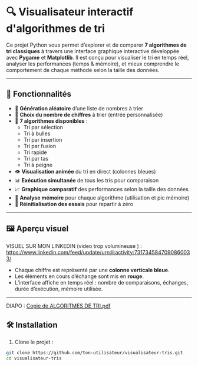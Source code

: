 # 🔍 Visualisateur interactif d'algorithmes de tri

Ce projet Python vous permet d’explorer et de comparer **7 algorithmes de tri classiques** à travers une interface graphique interactive développée avec **Pygame** et **Matplotlib**. Il est conçu pour visualiser le tri en temps réel, analyser les performances (temps & mémoire), et mieux comprendre le comportement de chaque méthode selon la taille des données.

---

## 🚀 Fonctionnalités

- 🎲 **Génération aléatoire** d’une liste de nombres à trier
- 🧮 **Choix du nombre de chiffres** à trier (entrée personnalisée)
- 🧠 **7 algorithmes disponibles** :
  - Tri par sélection
  - Tri à bulles
  - Tri par insertion
  - Tri par fusion
  - Tri rapide
  - Tri par tas
  - Tri à peigne
- 👁️ **Visualisation animée** du tri en direct (colonnes bleues)
- 📊 **Exécution simultanée** de tous les tris pour comparaison
- 📈 **Graphique comparatif** des performances selon la taille des données
- 🧠 **Analyse mémoire** pour chaque algorithme (utilisation et pic mémoire)
- 🧹 **Réinitialisation des essais** pour repartir à zéro

---

## 🖼️ Aperçu visuel
VISUEL SUR MON LINKEDIN (video trop volumineuse ) : https://www.linkedin.com/feed/update/urn:li:activity:7317345847090860033/
- Chaque chiffre est représenté par une **colonne verticale bleue**.
- Les éléments en cours d’échange sont mis en **rouge**.
- L’interface affiche en temps réel : nombre de comparaisons, échanges, durée d’exécution, mémoire utilisée.

---
DIAPO : [Copie de ALGORITMES DE TRI.pdf](https://github.com/user-attachments/files/19733129/Copie.de.ALGORITMES.DE.TRI.pdf)



## 🛠️ Installation

1. Clone le projet :

```bash
git clone https://github.com/ton-utilisateur/visualisateur-tris.git
cd visualisateur-tris
